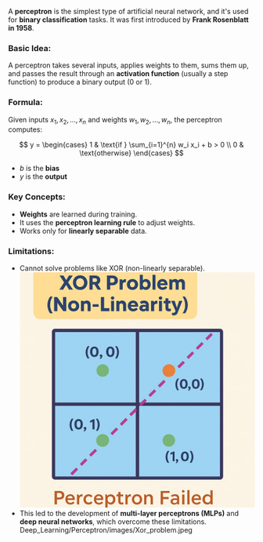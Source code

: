 A **perceptron** is the simplest type of artificial neural network, and it's used for **binary classification** tasks. It was first introduced by **Frank Rosenblatt in 1958**.

### Basic Idea:

A perceptron takes several inputs, applies weights to them, sums them up, and passes the result through an **activation function** (usually a step function) to produce a binary output (0 or 1).

### Formula:

Given inputs $x_1, x_2, ..., x_n$ and weights $w_1, w_2, ..., w_n$, the perceptron computes:

$$
y = 
\begin{cases}
1 & \text{if } \sum_{i=1}^{n} w_i x_i + b > 0 \\
0 & \text{otherwise}
\end{cases}
$$

* $b$ is the **bias**
* $y$ is the **output**

### Key Concepts:

* **Weights** are learned during training.
* It uses the **perceptron learning rule** to adjust weights.
* Works only for **linearly separable** data.

### Limitations:

* Cannot solve problems like XOR (non-linearly separable).
![XOR Problem](Deep_Learning/Perceptron/images/Xor_problem.jpeg)
* This led to the development of **multi-layer perceptrons (MLPs)** and **deep neural networks**, which overcome these limitations.
Deep_Learning/Perceptron/images/Xor_problem.jpeg
